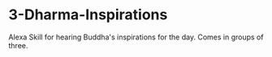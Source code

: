 # 3-Dharma-Inspirations
Alexa Skill for hearing Buddha's inspirations for the day. Comes in groups of three.
